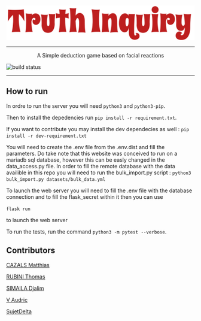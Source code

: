 ![build status](./images/logo.png)

___
<p align="center"> A Simple deduction game based on facial reactions </p>

![build status](https://github.com/ThomasRubini/SAE-A2-TruthInquiry/actions/workflows/tests.yml/badge.svg)
___
## How to run

In ordre to run the server you will need ```python3``` and ```python3-pip```. 

Then to install the depedencies run ```pip install -r requirement.txt```. 

If you want to contribute you may install the dev dependecies as well : ```pip install -r dev-requirement.txt```

You will need to create the .env file from the .env.dist and fill the parameters. Do take note that this website was conceived to run on a mariadb sql database, however this can be easly changed in the data_access.py file. In order to fill the remote database with the data availible in this repo you will need to run the bulk_import.py script : ```python3 bulk_import.py datasets/bulk_data.yml```

To launch the web server you will need to fill the .env file with the database connection and to fill the flask_secret within it then you can use 

 ```flask run```

to launch the web server

To run the tests, run the command ```python3 -m pytest --verbose```.

## Contributors

[CAZALS Matthias](https://github.com/mathiascazals)

[RUBINI Thomas](https://github.com/ThomasRubini)

[SIMAILA Djalim](https://github.com/DjalimSimaila)

[V Audric](https://github.com/AudricV)

[SujetDelta](https://github.com/SujetDelta)
